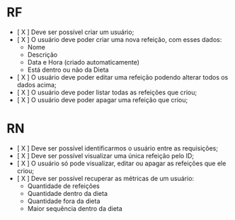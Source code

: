 # RF

- [ X ] Deve ser possível criar um usuário;
- [ X ] O usuário deve poder criar uma nova refeição, com esses dados:
    - Nome
    - Descrição
    - Data e Hora (criado automaticamente)
    - Está dentro ou não da Dieta
- [ X ] O usuário deve poder editar uma refeição podendo alterar todos os dados acima;
- [ X ] O usuário deve poder listar todas as refeições que criou;
- [ X ] O usuário deve poder apagar uma refeição que criou;

# RN

- [ X ] Deve ser possível identificarmos o usuário entre as requisições;
- [ X ] Deve ser possível visualizar uma única refeição pelo ID;
- [ X ] O usuário só pode visualizar, editar ou apagar as refeições que ele criou;
- [ X ] Deve ser possível recuperar as métricas de um usuário:
    - Quantidade de refeições
    - Quantidade dentro da dieta
    - Quantidade fora da dieta
    - Maior sequência dentro da dieta
